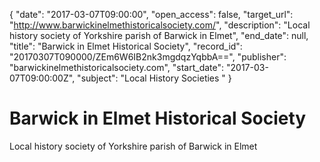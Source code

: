 {
  "date": "2017-03-07T09:00:00", 
  "open_access": false, 
  "target_url": "http://www.barwickinelmethistoricalsociety.com/", 
  "description": "Local history society of Yorkshire parish of Barwick in Elmet", 
  "end_date": null, 
  "title": "Barwick in Elmet Historical Society", 
  "record_id": "20170307T090000/ZEm6W6IB2nk3mgdqzYqbbA==", 
  "publisher": "barwickinelmethistoricalsociety.com", 
  "start_date": "2017-03-07T09:00:00Z", 
  "subject": "Local History Societies "
}

# Barwick in Elmet Historical Society

Local history society of Yorkshire parish of Barwick in Elmet
